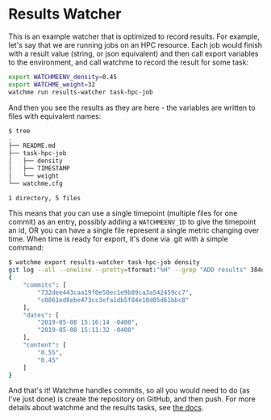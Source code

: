 # Results Watcher

This is an example watcher that is optimized to record results. For example, 
let's say that we are running jobs on an HPC resource. 
Each job would finish with a result value (string, or json equivalent)
and then call export variables to the environment, and call 
watchme to record the result for some task:

```bash
export WATCHMEENV_density=0.45
export WATCHME_weight=32
watchme run results-watcher task-hpc-job
```

And then you see the results as they are here - the variables are written to
files with equivalent names:

```bash
$ tree
.
├── README.md
├── task-hpc-job
│   ├── density
│   ├── TIMESTAMP
│   └── weight
└── watchme.cfg

1 directory, 5 files
```

This means that you can use a single timepoint (multiple files for one commit)
as an entry, possibly adding a `WATCHMEENV_ID` to give the timepoint an id, OR
you can have a single file represent a single metric changing over time.
When time is ready for export, it's done via .git with a simple command:

```bash
$ watchme export results-watcher task-hpc-job density
git log --all --oneline --pretty=tformat:"%H" --grep "ADD results" 384d7bdc6e54af6266377b30ff0d47a40c4fc28d..732dee443caa19f0e50ec1e9b89ca3a542459cc7 -- task-hpc-job/density
{
    "commits": [
        "732dee443caa19f0e50ec1e9b89ca3a542459cc7",
        "c0861ed8ebe473cc3efa1db5f84e10d05d61bbc8"
    ],
    "dates": [
        "2019-05-08 15:16:14 -0400",
        "2019-05-08 15:11:32 -0400"
    ],
    "content": [
        "0.55",
        "0.45"
    ]
}
```

And that's it! Watchme handles commits, so all you would need to do (as I've
just done) is create the repository on GitHub, and then push. For more 
details about watchme and the results tasks, see [the docs](https://vsoch.github.io/watchme/watchers/results/#1-the-from-env-task).
